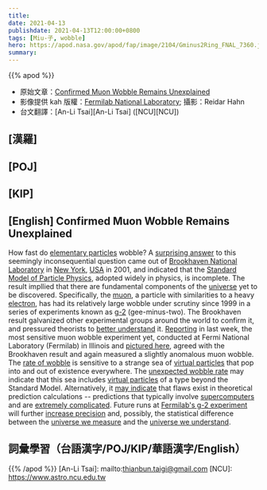 ```yaml
---
title:
date: 2021-04-13
publishdate: 2021-04-13T12:00:00+0800
tags: [Miu-子, wobble]
hero: https://apod.nasa.gov/apod/fap/image/2104/Gminus2Ring_FNAL_7360.jpg
summary:
---
```


{{% apod %}}

- 原始文章：[Confirmed Muon Wobble Remains Unexplained](https://apod.nasa.gov/apod/ap210413.html)
- 影像提供 kah 版權：[Fermilab National Laboratory](https://www.fnal.gov/); 攝影：Reidar Hahn
- 台文翻譯：[An-Li Tsai][An-Li Tsai] ([NCU][NCU])

## [漢羅]




## [POJ]


## [KIP]

## [English] Confirmed Muon Wobble Remains Unexplained

How fast do [elementary particles][elementary particles] wobble? A [surprising answer][surprising answer] to this seemingly inconsequential question came out of [Brookhaven National Laboratory][Brookhaven National Laboratory] in [New York][New York], [USA][USA] in 2001, and indicated that the [Standard Model of Particle Physics][Standard Model of Particle Physics], adopted widely in physics, is incomplete. The result impllied that there are fundamental components of the [universe][universe] yet to be discovered. Specifically, the [muon][muon], a particle with similarities to a heavy [electron][electron], has had its relatively large wobble under scrutiny since 1999 in a series of experiments known as [g-2][g-2] (gee-minus-two). The Brookhaven result galvanized other experimental groups around the world to confirm it, and pressured theorists to [better understand][better understand] it. [Reporting][Reporting] in last week, the most sensitive muon wobble experiment yet, conducted at Fermi National Laboratory (Fermilab) in Illinois and [pictured here][pictured here], agreed with the Brookhaven result and again measured a slightly anomalous muon wobble. The [rate of wobble][rate of wobble] is sensitive to a strange sea of [virtual particles][virtual particles] that pop into and out of existence everywhere. The [unexpected wobble rate][unexpected wobble rate] may indicate that this sea includes [virtual particles][virtual particles] of a type beyond the Standard Model. Alternatively, it [may indicate][may indicate] that flaws exist in theoretical prediction calculations -- predictions that typically involve [supercomputers][supercomputers] and are [extremely complicated][extremely complicated]. Future runs at [Fermilab's g-2 experiment][Fermilab's g-2 experiment] will further [increase precision][increase precision] and, possibly, the statistical difference between the [universe we measure][universe we measure] and the [universe we understand][universe we understand].


## 詞彙學習（台語漢字/POJ/KIP/華語漢字/English）





{{% /apod %}}
[An-Li Tsai]: mailto:thianbun.taigi@gmail.com
[NCU]: https://www.astro.ncu.edu.tw

[elementary particles]: https://en.wikipedia.org/wiki/Elementary_particle
[surprising answer]: https://www.bnl.gov/newsroom/news.php?a=112259
[Brookhaven National Laboratory]: https://www.bnl.gov/about/
[New York]: https://en.wikipedia.org/wiki/New_York_(state)
[USA]: https://www.cia.gov/the-world-factbook/countries/united-states/
[Standard Model of Particle Physics]: https://www.energy.gov/science/doe-explainsthe-standard-model-particle-physics
[universe]: https://apod.nasa.gov/apod/fap/ap000101.html
[muon]: http://hyperphysics.phy-astr.gsu.edu/hbase/particles/lepton.html#c3
[electron]: http://www.aip.org/history/electron/
[g-2]: https://en.wikipedia.org/wiki/Muon_g-2
[better understand]: http://www.bnl.gov/bnlweb/pubaf/pr/2001/g-2_backgrounder.htm
[Reporting]: https://journals.aps.org/prl/abstract/10.1103/PhysRevLett.126.141801
[pictured here]: https://vms.fnal.gov/asset/detail?recid=1950114
[rate of wobble]: http://www.bnl.gov/bnlweb/pubaf/pr/2002/bnlpr073002.htm
[virtual particles]: http://math.ucr.edu/home/baez/physics/Quantum/virtual_particles.html
[unexpected wobble rate]: https://news.fnal.gov/2021/04/first-results-from-fermilabs-muon-g-2-experiment-strengthen-evidence-of-new-physics/
[virtual particles]: https://math.ucr.edu/home/baez/physics/Quantum/virtual_particles.html
[may indicate]: https://www.scientificamerican.com/article/is-the-standard-model-of-physics-now-broken/
[supercomputers]: https://www.nas.nasa.gov/
[extremely complicated]: https://www.forbes.com/sites/startswithabang/2021/04/08/why-you-should-doubt-new-physics-from-the-latest-muon-g-2-results/
[Fermilab's g-2 experiment]: https://muon-g-2.fnal.gov/
[increase precision]: https://www.nytimes.com/2021/04/07/science/particle-physics-muon-fermilab-brookhaven.html
[universe we measure]: https://media.gettyimages.com/photos/the-lab-technician-picture-id523520540?s=612x612
[universe we understand]: https://i.pinimg.com/originals/2f/77/38/2f7738d8768201390955105e756733ce.jpg
